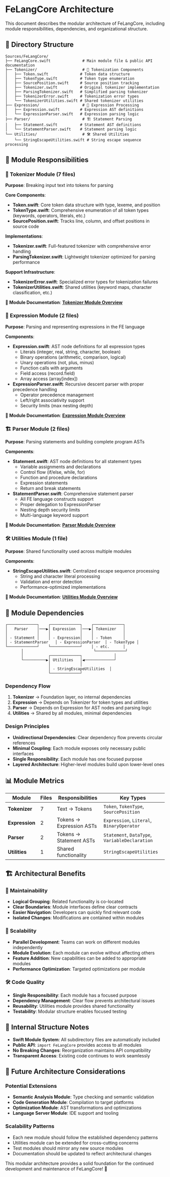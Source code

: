 # FeLangCore Architecture

This document describes the modular architecture of FeLangCore, including module responsibilities, dependencies, and organizational structure.

## 📁 Directory Structure

```
Sources/FeLangCore/
├── FeLangCore.swift              # Main module file & public API documentation
├── Tokenizer/                    # 📝 Tokenization Components
│   ├── Token.swift              # Token data structure
│   ├── TokenType.swift          # Token type enumeration
│   ├── SourcePosition.swift     # Source position tracking
│   ├── Tokenizer.swift          # Original tokenizer implementation
│   ├── ParsingTokenizer.swift   # Simplified parsing tokenizer
│   ├── TokenizerError.swift     # Tokenization error types
│   └── TokenizerUtilities.swift # Shared tokenizer utilities
├── Expression/                   # 🔢 Expression Processing
│   ├── Expression.swift         # Expression AST definitions
│   └── ExpressionParser.swift   # Expression parsing logic
├── Parser/                       # 🏗️ Statement Parsing
│   ├── Statement.swift          # Statement AST definitions
│   └── StatementParser.swift    # Statement parsing logic
└── Utilities/                    # 🛠️ Shared Utilities
    └── StringEscapeUtilities.swift # String escape sequence processing
```

## 🎯 Module Responsibilities

### 📝 Tokenizer Module (7 files)
**Purpose**: Breaking input text into tokens for parsing

**Core Components**:
- **Token.swift**: Core token data structure with type, lexeme, and position
- **TokenType.swift**: Comprehensive enumeration of all token types (keywords, operators, literals, etc.)
- **SourcePosition.swift**: Tracks line, column, and offset positions in source code

**Implementations**:
- **Tokenizer.swift**: Full-featured tokenizer with comprehensive error handling
- **ParsingTokenizer.swift**: Lightweight tokenizer optimized for parsing performance

**Support Infrastructure**:
- **TokenizerError.swift**: Specialized error types for tokenization failures
- **TokenizerUtilities.swift**: Shared utilities (keyword maps, character classification, etc.)

**📖 Module Documentation**: **[Tokenizer Module Overview](../Sources/FeLangCore/Tokenizer/docs/README.md)**

### 🔢 Expression Module (2 files)
**Purpose**: Parsing and representing expressions in the FE language

**Components**:
- **Expression.swift**: AST node definitions for all expression types
  - Literals (integer, real, string, character, boolean)
  - Binary operations (arithmetic, comparison, logical)
  - Unary operations (not, plus, minus)
  - Function calls with arguments
  - Field access (record.field)
  - Array access (array[index])
- **ExpressionParser.swift**: Recursive descent parser with proper precedence handling
  - Operator precedence management
  - Left/right associativity support
  - Security limits (max nesting depth)

**📖 Module Documentation**: **[Expression Module Overview](../Sources/FeLangCore/Expression/docs/README.md)**

### 🏗️ Parser Module (2 files)
**Purpose**: Parsing statements and building complete program ASTs

**Components**:
- **Statement.swift**: AST node definitions for all statement types
  - Variable assignments and declarations
  - Control flow (if/else, while, for)
  - Function and procedure declarations
  - Expression statements
  - Return and break statements
- **StatementParser.swift**: Comprehensive statement parser
  - All FE language constructs support
  - Proper delegation to ExpressionParser
  - Nesting depth security limits
  - Multi-language keyword support

**📖 Module Documentation**: **[Parser Module Overview](../Sources/FeLangCore/Parser/docs/README.md)**

### 🛠️ Utilities Module (1 file)
**Purpose**: Shared functionality used across multiple modules

**Components**:
- **StringEscapeUtilities.swift**: Centralized escape sequence processing
  - String and character literal processing
  - Validation and error detection
  - Performance-optimized implementations

**📖 Module Documentation**: **[Utilities Module Overview](../Sources/FeLangCore/Utilities/docs/README.md)**

## 🔗 Module Dependencies

```
┌─────────────┐    ┌─────────────┐    ┌─────────────┐
│   Parser    │───▶│ Expression  │───▶│ Tokenizer   │
│             │    │             │    │             │
│ - Statement │    │ - Expression│    │ - Token     │
│ - StatementParser   │ - ExpressionParser  │ - TokenType │
└─────────────┘    └─────────────┘    │ - etc.      │
       │                               └─────────────┘
       │           ┌─────────────┐              │
       └──────────▶│ Utilities   │◀─────────────┘
                   │             │
                   │ - StringEscapeUtilities  │
                   └─────────────┘
```

### Dependency Flow
1. **Tokenizer** → Foundation layer, no internal dependencies
2. **Expression** → Depends on Tokenizer for token types and utilities
3. **Parser** → Depends on Expression for AST nodes and parsing logic
4. **Utilities** → Shared by all modules, minimal dependencies

### Design Principles
- **Unidirectional Dependencies**: Clear dependency flow prevents circular references
- **Minimal Coupling**: Each module exposes only necessary public interfaces
- **Single Responsibility**: Each module has one focused purpose
- **Layered Architecture**: Higher-level modules build upon lower-level ones

## 📊 Module Metrics

| **Module** | **Files** | **Responsibilities** | **Key Types** |
|------------|-----------|---------------------|---------------|
| **Tokenizer** | 7 | Text → Tokens | `Token`, `TokenType`, `SourcePosition` |
| **Expression** | 2 | Tokens → Expression ASTs | `Expression`, `Literal`, `BinaryOperator` |
| **Parser** | 2 | Tokens → Statement ASTs | `Statement`, `DataType`, `VariableDeclaration` |
| **Utilities** | 1 | Shared functionality | `StringEscapeUtilities` |

## 🏗️ Architectural Benefits

### 🎯 **Maintainability**
- **Logical Grouping**: Related functionality is co-located
- **Clear Boundaries**: Module interfaces define clear contracts
- **Easier Navigation**: Developers can quickly find relevant code
- **Isolated Changes**: Modifications are contained within modules

### 🔄 **Scalability**
- **Parallel Development**: Teams can work on different modules independently
- **Module Evolution**: Each module can evolve without affecting others
- **Feature Addition**: New capabilities can be added to appropriate modules
- **Performance Optimization**: Targeted optimizations per module

### 🛠️ **Code Quality**
- **Single Responsibility**: Each module has a focused purpose
- **Dependency Management**: Clear flow prevents architectural issues
- **Reusability**: Utilities module provides shared functionality
- **Testability**: Modular structure enables focused testing

## 🔧 Internal Structure Notes

- **Swift Module System**: All subdirectory files are automatically included
- **Public API**: `import FeLangCore` provides access to all modules
- **No Breaking Changes**: Reorganization maintains API compatibility
- **Transparent Access**: Existing code continues to work seamlessly

## 🚀 Future Architecture Considerations

### Potential Extensions
- **Semantic Analysis Module**: Type checking and semantic validation
- **Code Generation Module**: Compilation to target platforms
- **Optimization Module**: AST transformations and optimizations
- **Language Server Module**: IDE support and tooling

### Scalability Patterns
- Each new module should follow the established dependency patterns
- Utilities module can be extended for cross-cutting concerns
- Test modules should mirror any new source modules
- Documentation should be updated to reflect architectural changes

This modular architecture provides a solid foundation for the continued development and maintenance of FeLangCore! 🎉 